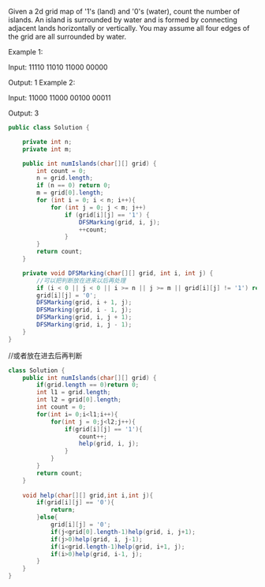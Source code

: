 Given a 2d grid map of '1's (land) and '0's (water), count the number of islands. An island is surrounded by water and is formed by connecting adjacent lands horizontally or vertically. You may assume all four edges of the grid are all surrounded by water.

Example 1:

Input:
11110
11010
11000
00000

Output: 1
Example 2:

Input:
11000
11000
00100
00011

Output: 3

```java
public class Solution {

    private int n;
    private int m;

    public int numIslands(char[][] grid) {
        int count = 0;
        n = grid.length;
        if (n == 0) return 0;
        m = grid[0].length;
        for (int i = 0; i < n; i++){
            for (int j = 0; j < m; j++)
                if (grid[i][j] == '1') {
                    DFSMarking(grid, i, j);
                    ++count;
                }
        }    
        return count;
    }

    private void DFSMarking(char[][] grid, int i, int j) {
        //可以把判断放在进来以后再处理
        if (i < 0 || j < 0 || i >= n || j >= m || grid[i][j] != '1') return;
        grid[i][j] = '0';
        DFSMarking(grid, i + 1, j);
        DFSMarking(grid, i - 1, j);
        DFSMarking(grid, i, j + 1);
        DFSMarking(grid, i, j - 1);
    }
}
```
//或者放在进去后再判断
```java
class Solution {
    public int numIslands(char[][] grid) {
        if(grid.length == 0)return 0;
        int l1 = grid.length;
        int l2 = grid[0].length;
        int count = 0;
        for(int i= 0;i<l1;i++){
            for(int j = 0;j<l2;j++){
                if(grid[i][j] == '1'){
                    count++;
                    help(grid, i, j);
                }
            }
        }
        return count;
    }
    
    void help(char[][] grid,int i,int j){
        if(grid[i][j] == '0'){
            return;
        }else{
            grid[i][j] = '0';
            if(j<grid[0].length-1)help(grid, i, j+1);
            if(j>0)help(grid, i, j-1);
            if(i<grid.length-1)help(grid, i+1, j);
            if(i>0)help(grid, i-1, j);
        }
    }
}
```
